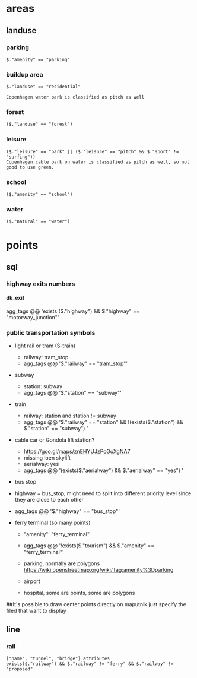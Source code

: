 # areas

## landuse

  ### parking

    $."amenity" == "parking"

  ### buildup area

    $."landuse" == "residential"

    Copenhagen water park is classified as pitch as well

  ### forest

    ($."landuse" == "forest")
  
  ### leisure

    ($."leisure" == "park" || ($."leisure" == "pitch" && $."sport" != "surfing"))
    Copenhagen cable park on water is classified as pitch as well, so not good to use green. 

  ### school 

    ($."amenity" == "school")

  ### water

    ($."natural" == "water")

# points

## sql 

### highway exits numbers

#### dk_exit

  agg_tags @@ 'exists ($."highway") && $."highway" == "motorway_junction"' 

###  public transportation symbols

  
- light rail or tram (S-train)
   - railway: tram_stop
   - agg_tags @@ '$."railway" == "tram_stop"'

 - subway
   - station: subway
   - agg_tags @@ '$."station" == "subway"'

 - train
   - railway: station and station != subway
   - agg_tags @@ '$."railway" == "station" && !(exists($."station") && $."station" == "subway") '

-  cable car or Gondola lift station? 
   -  https://goo.gl/maps/znEHYUJzPcGoXgNA7
   -  missing loen skylift
   -  aerialway: yes
   -  agg_tags @@ '(exists($."aerialway") && $."aerialway" == "yes") '
 
 - bus stop
  - highway = bus_stop, might need to split into different priority level since they are close to each other
  - agg_tags @@ '$."highway" == "bus_stop"'

- ferry terminal (so many points)
  -  "amenity": "ferry_terminal"
  -  agg_tags @@ '!exists($."tourism") && $."amenity" == "ferry_terminal"'

    - parking, normally are polygons
    https://wiki.openstreetmap.org/wiki/Tag:amenity%3Dparking
     - airport

  - hospital, some are points, some are polygons


##It's possible to draw center points directly on maputnik
  just specify the filed that want to display


## line

### rail
    ["name", "tunnel", "bridge"] attributes 
    exists($."railway") && $."railway" != "ferry" && $."railway" != "proposed"



